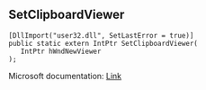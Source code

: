 ## SetClipboardViewer

```
[DllImport("user32.dll", SetLastError = true)]
public static extern IntPtr SetClipboardViewer(
   IntPtr hWndNewViewer
);
```

Microsoft documentation: [Link](https://docs.microsoft.com/en-us/windows/win32/api/winuser/nf-winuser-setclipboardviewer)
